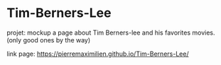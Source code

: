 # Tim-Berners-Lee

projet: mockup a page about Tim Berners-lee and his favorites movies. (only good ones by the way)

link page: https://pierremaximilien.github.io/Tim-Berners-Lee/


